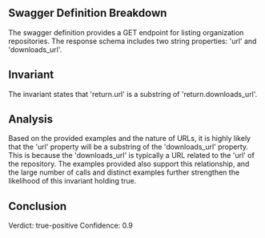 ## Swagger Definition Breakdown
The swagger definition provides a GET endpoint for listing organization repositories. The response schema includes two string properties: 'url' and 'downloads_url'.

## Invariant
The invariant states that 'return.url' is a substring of 'return.downloads_url'.

## Analysis
Based on the provided examples and the nature of URLs, it is highly likely that the 'url' property will be a substring of the 'downloads_url' property. This is because the 'downloads_url' is typically a URL related to the 'url' of the repository. The examples provided also support this relationship, and the large number of calls and distinct examples further strengthen the likelihood of this invariant holding true.

## Conclusion
Verdict: true-positive
Confidence: 0.9
